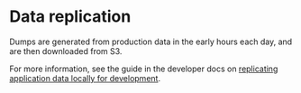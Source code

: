 # Data replication

Dumps are generated from production data in the early hours each day, and are then downloaded from S3.

For more information, see the guide in the developer docs on [replicating application data locally for development](https://docs.publishing.service.gov.uk/manual/replicate-app-data-locally.html).
